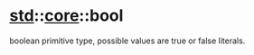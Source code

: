 # [std](/libs/std/)::[core](/libs/std/core/)::bool

boolean primitive type, possible values are true or false literals.
